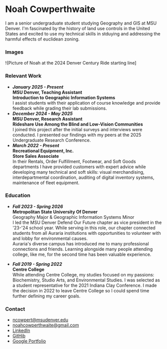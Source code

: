 #  Noah Cowperthwaite
I am a senior undergraduate student studying Geography and GIS at MSU Denver. I'm fascinated by the history of land use controls in the United States and excited to use my technical skills in stduying and addressing the harmful effects of euclidean zoning.
###  Images
!{Picture of Noah at the 2024 Denver Century Ride starting line]

###  Relevant Work
* ***January 2025 - Present***  
  **MSU Denver, Teaching Assistant**  
  **Introduction to Geographic Information Systems**  
  I assist students with their application of course knowledge and provide feedback while grading their lab submissions.
* ***December 2024 - May 2025***  
  **MSU Denver, Research Assistant**  
  **Rideshare Use Among the Blind and Low-Vision Communities**  
  I joined this project after the initial surveys and interviews were conducted. I presented our findings with my peers at the 2025 Undergraduate Research Conference.
* ***March 2022 - Present***  
  **Recreational Equipment, Inc.**  
  **Store Sales Associate**  
  In their Rentals, Order Fulfillment, Footwear, and Soft Goods departments I have provided customers with expert advice while developing many technical and soft skills: visual merchandising, interdepartmental coordination, auditing of digital inventory systems, maintenance of fleet equipment.

### Education  
*  ***Fall 2023 - Spring 2026***  
**Metropolitan State University Of Denver**  
Geography Major & Geographic Information Systems Minor  
I led the MSU Denver Defend Our Future chapter as vice president in the '23-'24 school year. While serving in this role, our chapter connected students from all Auraria institutions with opportunities to volunteer with and lobby for environmental causes.  
Auraria's diverse campus has introduced me to many professional connections and friends. Learning alongside many people attending college, like me, for the second time has been valuable experience.

*  ***Fall 2019 - Spring 2022***  
**Centre College**  
While attending Centre College, my studies focused on my passions: Biochemistry, Studio Arts, and Environmental Studies. I was selected as a student representative for the 2021 Indiana Clay Conference. I made the decision in 2022 to leave Centre College so I could spend time further defining my career goals. 

###  Contact
* <ncowpert@msudenver.edu>
* <noahcowperthwaite@gmail.com>
* [LinkedIn](https://www.linkedin.com/in/noah-cowperthwaite/)
* [GitHib](https://github.com/noahcowper)
* [Google Portfolio](https://sites.google.com/view/noahcowperthwaite)
